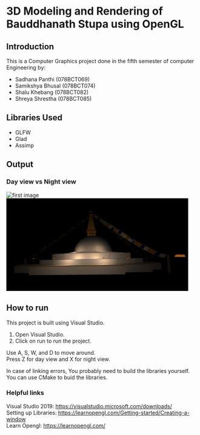 # 3D Modeling and Rendering of Bauddhanath Stupa using OpenGL

## Introduction

This is a Computer Graphics project done in the fifth semester of computer Engineering by:

- Sadhana Panthi (078BCT069)
- Samikshya Bhusal (078BCT074)
- Shalu Khebang (078BCT082)
- Shreya Shrestha (078BCT085)


## Libraries Used

- GLFW
- Glad
- Assimp

## Output
### Day view vs Night view
<img src="Images/day-view.png" alt="first image" width="480">    <img src="Images/night-view.png" alt="second image" width="480">


## How to run

This project is built using Visual Studio.

1. Open Visual Studio.
2. Click on run to run the project.

Use A, S, W, and D to move around.\
Press Z for day view and X for night view.

In case of linking errors, You probably need to build the libraries yourself.\
You can use CMake to buid the libraries.

### Helpful links

Visual Studio 2019: https://visualstudio.microsoft.com/downloads/ \
Setting up Libraries: https://learnopengl.com/Getting-started/Creating-a-window \
Learn Opengl: https://learnopengl.com/
